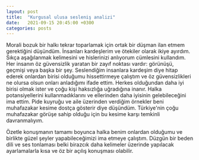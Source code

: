 ```yaml
---
layout: post
title:  "Kurgusal ulusa sesleniş analizi"
date:   2021-09-15 20:45:00 +0300
categories: posts
---
```


Morali bozuk bir halkı tekrar toparlamak için ortak bir düşman ilan etmem gerektiğini düşündüm.
İnsanları kardeşlerim ve ötekiler olarak ikiye ayırdım. Sıkça aşağılanmak kelimesini ve hislerinizi anlıyorum cümlesini kullandım.
Her insanın öz güvensizlik yaratan bir zayıf noktası vardır: görünüşü, geçmişi veya başka bir şey.
Seslendiğim insanlara kardeşim diye hitap ederek onlardan birisi olduğumu hissettirmeye çalıştım ve öz güvensizlikleri ne olursa olsun onları anladığımı ifade ettim.
Herkes olduğundan daha iyi birisi olmak ister ve çoğu kişi haksızlığa uğradığına inanır. Halka potansiyellerini kullanmadıklarını ve ellerinden daha iyisinin gelebileceğini ima ettim.
Pide kuyruğu ve aile üzerinden verdiğim örnekler beni muhafazakar kesime dostça gösterir diye düşündüm. Türkiye'nin çoğu muhafazakar görüşe sahip olduğu için bu kesime karşı temkinli davranmalıyım.



Özetle konuşmanın tamamı boyunca halka benim onlardan olduğumu ve birlikte güzel şeyler yapabileceğimizi ima etmeye çalıştım. Düzgün bir beden dili ve ses tonlaması belki birazcık daha kelimeler üzerinde yapılacak ayarlamalarla kısa ve öz bir açılış konuşması olabilir.
